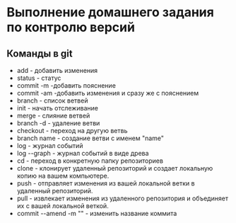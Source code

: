 # Выполнение домашнего задания по контролю версий 

## Команды в git

* add - добавить изменения
* status - статус
* commit -m -добавить пояснение
* commit -am -добавить изменения и сразу же с пояснением
* branch - список ветвей
* init - начать отслеживание
* merge - слияние ветвей
* branch -d - удаление ветви
* checkout - переход на другую ветвь
* branch name - создание ветви с именем "name"
* log - журнал событий
* log --graph - журнал событий в виде древа
* cd - переход в конкретную папку репозиториев
* clone - клонирует удаленный репозиторий и создает локальную копию на вашем компьютере.
* push - отправляет изменения из вашей локальной ветки в удаленный репозиторий.
* pull - извлекает изменения из удаленного репозитория и объединяет их с вашей локальной веткой.
* commit --amend -m "" - изменить название коммита